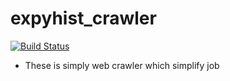 # expyhist_crawler

[![Build Status](https://travis-ci.com/expyhist/expyhist_crawler.svg?token=sBxwzSEx9a7E7hUSCuqh&branch=main)](https://travis-ci.com/expyhist/expyhist_crawler)

- These is simply web crawler which simplify job